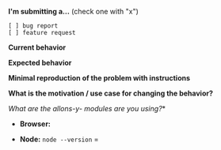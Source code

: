 <!-- Please do not submit support request here, instead see https://github.com/CodeCorico/allons-y-media/blob/master/CONTRIBUTING.md#question -->

**I'm submitting a...**  (check one with "x")
```
[ ] bug report
[ ] feature request
```

**Current behavior**
<!-- Describe how the bug manifests. -->

**Expected behavior**
<!-- Describe what the behavior would be without the bug. -->

**Minimal reproduction of the problem with instructions**
<!--
If the current behavior is a bug or you can illustrate your feature request better with an example,
please provide the *STEPS TO REPRODUCE* and if possible a *MINIMAL DEMO* of the problem via
https://plnkr.co or similar.
-->

**What is the motivation / use case for changing the behavior?**
<!-- Describe the motivation or the concrete use case -->

**What are the allons-y-* modules are you using?**
<!-- allons-y 1.X, allons-y-gulp 1.X, allons-y-express 1.X, etc -->

* **Browser:**
<!-- All browsers where this could be reproduced -->

* **Node:** `node --version` =